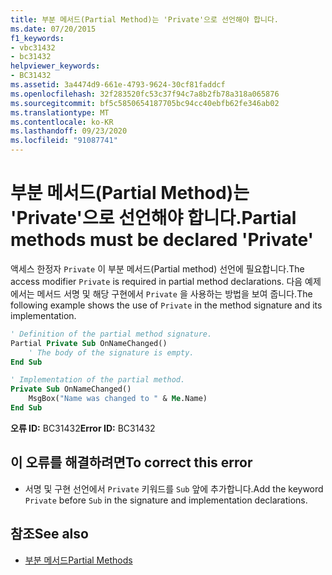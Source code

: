 ```yaml
---
title: 부분 메서드(Partial Method)는 'Private'으로 선언해야 합니다.
ms.date: 07/20/2015
f1_keywords:
- vbc31432
- bc31432
helpviewer_keywords:
- BC31432
ms.assetid: 3a4474d9-661e-4793-9624-30cf81faddcf
ms.openlocfilehash: 32f283520fc53c37f94c7a8b2fb78a318a065876
ms.sourcegitcommit: bf5c5850654187705bc94cc40ebfb62fe346ab02
ms.translationtype: MT
ms.contentlocale: ko-KR
ms.lasthandoff: 09/23/2020
ms.locfileid: "91087741"
---
```

# <a name="partial-methods-must-be-declared-private"></a><span data-ttu-id="0c511-102">부분 메서드(Partial Method)는 'Private'으로 선언해야 합니다.</span><span class="sxs-lookup"><span data-stu-id="0c511-102">Partial methods must be declared 'Private'</span></span>

<span data-ttu-id="0c511-103">액세스 한정자 `Private` 이 부분 메서드(Partial method) 선언에 필요합니다.</span><span class="sxs-lookup"><span data-stu-id="0c511-103">The access modifier `Private` is required in partial method declarations.</span></span> <span data-ttu-id="0c511-104">다음 예제에서는 메서드 서명 및 해당 구현에서 `Private` 을 사용하는 방법을 보여 줍니다.</span><span class="sxs-lookup"><span data-stu-id="0c511-104">The following example shows the use of `Private` in the method signature and its implementation.</span></span>  
  
```vb  
' Definition of the partial method signature.  
Partial Private Sub OnNameChanged()  
    ' The body of the signature is empty.  
End Sub  
```  
  
```vb  
' Implementation of the partial method.  
Private Sub OnNameChanged()  
    MsgBox("Name was changed to " & Me.Name)  
End Sub  
```  
  
 <span data-ttu-id="0c511-105">**오류 ID:** BC31432</span><span class="sxs-lookup"><span data-stu-id="0c511-105">**Error ID:** BC31432</span></span>  
  
## <a name="to-correct-this-error"></a><span data-ttu-id="0c511-106">이 오류를 해결하려면</span><span class="sxs-lookup"><span data-stu-id="0c511-106">To correct this error</span></span>  
  
- <span data-ttu-id="0c511-107">서명 및 구현 선언에서 `Private` 키워드를 `Sub` 앞에 추가합니다.</span><span class="sxs-lookup"><span data-stu-id="0c511-107">Add the keyword `Private` before `Sub` in the signature and implementation declarations.</span></span>  
  
## <a name="see-also"></a><span data-ttu-id="0c511-108">참조</span><span class="sxs-lookup"><span data-stu-id="0c511-108">See also</span></span>

- [<span data-ttu-id="0c511-109">부분 메서드</span><span class="sxs-lookup"><span data-stu-id="0c511-109">Partial Methods</span></span>](../programming-guide/language-features/procedures/partial-methods.md)
